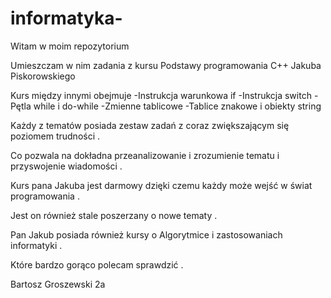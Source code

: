 # informatyka-
Witam w moim repozytorium  

Umieszczam w nim zadania z kursu Podstawy programowania C++ Jakuba Piskorowskiego

Kurs między innymi obejmuje 
-Instrukcja warunkowa if
-Instrukcja switch
-Pętla while i do-while
-Zmienne tablicowe
-Tablice znakowe i obiekty string

Każdy z tematów posiada zestaw zadań z coraz zwiększającym się poziomem trudności .

Co pozwala na dokładna przeanalizowanie i zrozumienie tematu i przyswojenie wiadomości .

Kurs pana Jakuba jest darmowy dzięki czemu każdy może wejść w świat programowania .

Jest on również stale poszerzany o nowe tematy .

Pan Jakub posiada również kursy o Algorytmice i zastosowaniach informatyki .

Które bardzo gorąco polecam sprawdzić .

Bartosz Groszewski 2a
